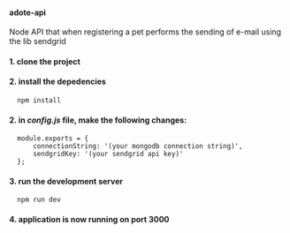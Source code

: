 #### adote-api
Node API that when registering a pet performs the sending of e-mail using the lib sendgrid
 
#### 1. clone the project

#### 2. install the depedencies

```
  npm install
```
 
#### 2. in _config.js_ file, make the following changes:

```
  module.exports = {
	  connectionString: '(your mongodb connection string)',
	  sendgridKey: '(your sendgrid api key)'
  };
``` 

#### 3. run the development server

```
  npm run dev
```

#### 4. application is now running on port 3000
